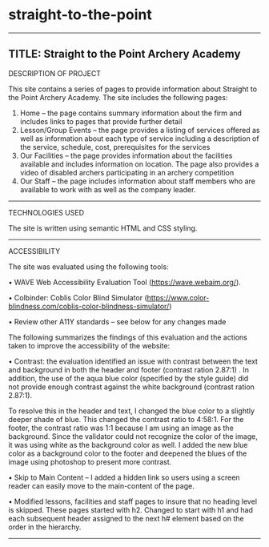 # straight-to-the-point
----------------------------------------------------
TITLE:  Straight to the Point Archery Academy
-----------------------------------------------------
DESCRIPTION OF PROJECT

This site contains a series of pages to provide information  about Straight to the Point Archery Academy.  The site includes the following pages:

1.	 Home – the page contains summary information about the firm and includes links to pages that provide further detail
2.	Lesson/Group Events – the page provides a listing of services offered as well as information about each type of service including a description of the service, schedule, cost, prerequisites for the services
3.	Our Facilities – the page provides information about the facilities available and includes information on location.  The page also provides a video of disabled archers participating in an archery competition
4.	Our Staff – the page includes information about staff members who are available to work with as well as the company leader.

-----------------------------------------------------

TECHNOLOGIES USED

The site is written using semantic HTML and CSS styling.

-----------------------------------------------------

ACCESSIBILITY

The site was evaluated using the following tools:

•	WAVE Web Accessibility Evaluation Tool (https://wave.webaim.org/). 

•	Colbinder: Coblis Color Blind Simulator (https://www.color-blindness.com/coblis-color-blindness-simulator/) 

•	Review other A11Y standards – see below for any changes made 

The following summarizes the findings of this evaluation and the actions taken to improve the accessibility of the website:

•	Contrast:  the evaluation identified an issue with contrast between the text and background in both the header and footer (contrast ration 2.87:1) .  In addition, the use of the aqua blue color (specified by the style guide) did not provide enough contrast against the white background (contrast ration 2.87:1).

To resolve this in the header and text, I changed the blue color to a slightly deeper shade of blue.  This changed the contrast ratio to 4:58:1.     For the footer, the contrast ratio was 1:1 because I am using an image as the background.  Since the validator could not recognize the color of the image, it was using white as the background color as well.  I added the new blue color as a background color to the footer and deepened the blues of the image using photoshop to present more contrast.


•	Skip to Main Content – I added a hidden link so users using a screen reader can easily move to the main-content of the page.

•	Modified lessons, facilities and staff pages to insure that no heading level is skipped.  These pages started with h2.  Changed to start with h1 and had each subsequent header assigned to the next h# element based on the order in the hierarchy.


-----------------------------------------------------





